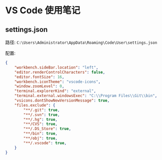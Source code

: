 # VS Code 使用笔记

## settings.json

路径: `C:\Users\Administrator\AppData\Roaming\Code\User\settings.json`

配置:

```json
{
    "workbench.sideBar.location": "left",
    "editor.renderControlCharacters": false,
    "editor.fontSize": 16,
    "workbench.iconTheme": "vscode-icons",
    "window.zoomLevel": 0,
    "terminal.explorerKind": "external",
    "terminal.external.windowsExec": "C:\\Program Files\\Git\\bin",
    "vsicons.dontShowNewVersionMessage": true,
    "files.exclude": {
        "**/.git": true,
        "**/.svn": true,
        "**/.hg": true,
        "**/CVS": true,
        "**/.DS_Store": true,
        "**/bin": true,
        "**/obj": true,
        "**/.vscode": true,
    }
}
```

